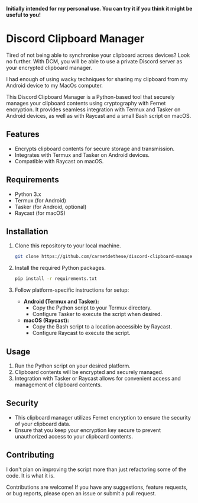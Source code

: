 **Initially intended for my personal use. You can try it if you think it might be useful to you!**

# Discord Clipboard Manager

Tired of not being able to synchronise your clipboard across devices? Look no further. With DCM, you will be able to use a private Discord server as your encrypted clipboard manager.

I had enough of using wacky techniques for sharing my clipboard from my Android device to my MacOs computer.

This Discord Clipboard Manager is a Python-based tool that securely manages your clipboard contents using cryptography with Fernet encryption. It provides seamless integration with Termux and Tasker on Android devices, as well as with Raycast and a small Bash script on macOS.

## Features

- Encrypts clipboard contents for secure storage and transmission.
- Integrates with Termux and Tasker on Android devices.
- Compatible with Raycast on macOS.

## Requirements

- Python 3.x
- Termux (for Android)
- Tasker (for Android, optional)
- Raycast (for macOS)

## Installation

1. Clone this repository to your local machine.

   ```bash
   git clone https://github.com/carnetdethese/discord-clipboard-manager.git
   ```

2. Install the required Python packages.

   ```bash
   pip install -r requirements.txt
   ```

3. Follow platform-specific instructions for setup:
   - **Android (Termux and Tasker):**
     - Copy the Python script to your Termux directory.
     - Configure Tasker to execute the script when desired.
   - **macOS (Raycast):**
     - Copy the Bash script to a location accessible by Raycast.
     - Configure Raycast to execute the script.

## Usage

1. Run the Python script on your desired platform.
2. Clipboard contents will be encrypted and securely managed.
3. Integration with Tasker or Raycast allows for convenient access and management of clipboard contents.

## Security

- This clipboard manager utilizes Fernet encryption to ensure the security of your clipboard data.
- Ensure that you keep your encryption key secure to prevent unauthorized access to your clipboard contents.

## Contributing

I don't plan on improving the script more than just refactoring some of the code. It is what it is.

Contributions are welcome! If you have any suggestions, feature requests, or bug reports, please open an issue or submit a pull request.
